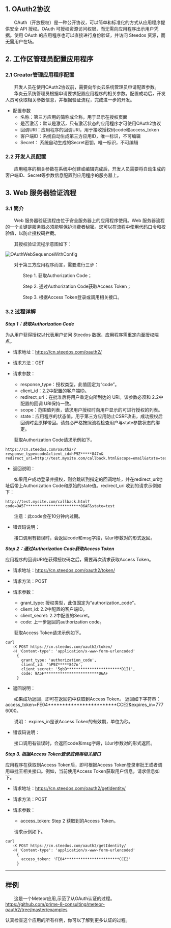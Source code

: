 ## 1. OAuth2协议

&#160; &#160; &#160; &#160;OAuth（开放授权）是一种公开协议，可以简单和标准化的方式从应用程序提供安全 API 授权。OAuth 可授权资源访问权限，而无需向应用程序出示用户凭据。使用 OAuth 的应用程序也可以直接进行身份验证，并访问 Steedos 资源，而无需用户在场。



## 2. 工作区管理员配置应用程序

### 2.1 Creator管理应用程序配置

&#160; &#160; &#160; &#160;开发人员在使用OAuth2协议前，需要向华炎云系统管理员申请配置参数。  
&#160; &#160; &#160; &#160;华炎云系统管理员根据申请要求配置应用程序的相关参数。配置成功后，开发人员可获取相关参数信息，并根据验证流程，完成进一步的开发。

 - 配置参数
   - 名称：第三方应用的简称或全称，用于显示在授权页面
   - 是否激活：默认是激活，只有激活状态的应用程序才可使用OAuth2协议
   - 回调URI：应用程序的回调URI，用于接收授权码code和access_token
   - 客户端ID：系统自动生成第三方应用ID，唯一标识，不可编辑
   - Secret： 系统自动生成的Secret密钥，唯一标识，不可编辑

### 2.2 开发人员配置

&#160; &#160; &#160; &#160;应用程序的相关参数在系统中创建或编辑完成后，开发人员需要将自动生成的客户端ID、Secret等参数信息配置到应用程序的服务器上。


## 3. Web 服务器验证流程

### 3.1 简介
&#160; &#160; &#160; &#160;Web 服务器验证流程由位于安全服务器上的应用程序使用。Web 服务器流程的一个关键是服务器必须能够保护消费者秘密。您可以在流程中使用代码口令和校验值，以防止授权码拦截。

&#160; &#160; &#160; &#160;其授权验证流程示意图如下：

![OAuthWebSequenceWithConfig](https://github.com/steedos/creator/blob/master/packages/steedos-oauth2-server/documentation/OAuthWebSequenceWithConfig.png)

&#160; &#160; &#160; &#160;对于第三方应用程序而言，需要进行三步： 

&#160; &#160; &#160; &#160;&#160; &#160; &#160; &#160;Step 1. 获取Authorization Code； 

&#160; &#160; &#160; &#160;&#160; &#160; &#160; &#160;Step 2. 通过Authorization Code获取Access Token；

&#160; &#160; &#160; &#160;&#160; &#160; &#160; &#160;Step 3. 根据Access Token登录或调用相关接口。


### 3.2 过程详解

***Step 1：获取Authorization Code***

为从用户获得授权以代表用户访问 Steedos 数据，应用程序需重定向至授权端点。

 - 请求地址：https://cn.steedos.com/oauth2/

 - 请求方法：GET

 - 请求参数：
   - response_type：授权类型，此值固定为“code”。
   - client_id：2.2中配置的客户端ID。
   - redirect_uri：在批准后将用户重定向所到达的 URI。该参数必须和 2.2中配置的回调 URI保持一致。
   - scope：范围值列表，请求用户授权时向用户显示的可进行授权的列表。
   - state：应用程序的状态值。用于第三方应用防止CSRF攻击，成功授权后回调时会原样带回。请务必严格按照流程检查用户与state参数状态的绑定。

&#160; &#160; &#160; &#160;获取Authorization Code请求示例如下。  
   ```
   https://cn.steedos.com/oauth2/?response_type=code&client_id=hP9Z*****847n&
redirect_uri=http://test.mysite.com/callback.html&scope=email&state=test
   ```

 - 返回说明：  

&#160; &#160; &#160; &#160;如果用户成功登录并授权，则会跳转到指定的回调地址，并在redirect_uri地址后带上Authorization Code和原始的state值。redirect_uri 收到的请求示例如下：  
```
http://test.mysite.com/callback.html?code=9A5F************************06AF&state=test
```
&#160; &#160; &#160; &#160;注意：此code会在10分钟内过期。

 - 错误码说明：  

&#160; &#160; &#160; &#160;接口调用有错误时，会返回code和msg字段，以url参数对的形式返回。  


***Step 2：通过Authorization Code获取Access Token***

应用程序的回调URI在获得授权码之后，需要再次请求获取Access Token。

 - 请求地址：https://cn.steedos.com/oauth2/token/

 - 请求方法：POST

 - 请求参数：
   - grant_type: 授权类型，此值固定为“authorization_code”。 
   - client_id: 2.2中配置的客户端ID。
   - client_secret: 2.2中配置的Secret。
   - code: 上一步返回的authorization code。  

&#160; &#160; &#160; &#160;获取Access Token请求示例如下。  
   ```
   curl
      -X POST https://cn.steedos.com/oauth2/token/
      -H 'Content-type': 'application/x-www-form-urlencoded'
        {
          grant_type: 'authorization_code',
          client_id: 'hP9Z*****847n',
          client_secret: '5gbD************************D1I1',
          code: 9A5F************************06AF
        }
   ```

 - 返回说明：

&#160; &#160; &#160; &#160;如果成功返回，即可在返回包中获取到Access Token。 
返回如下字符串：access_token=FE04************************CCE2&expires_in=7776000。  

&#160; &#160; &#160; &#160;说明：
expires_in是该Access Token的有效期，单位为秒。

 - 错误码说明：  

&#160; &#160; &#160; &#160;接口调用有错误时，会返回code和msg字段，以url参数对的形式返回。

***Step 3. 根据Access Token登录或调用相关接口***

应用程序在获取到Access Token后，即可根据Access Token登录审批王或者调用审批王相关接口。例如，当前使用Access Token获取用户信息，请求信息如下。

 - 请求地址：https://cn.steedos.com/oauth2/getIdentity/

 - 请求方法：POST

 - 请求参数：
   - access_token: Step 2 获取到的Access Token。

&#160; &#160; &#160; &#160;请求示例如下。

   ```
   curl
      -X POST https://cn.steedos.com/oauth2/getIdentity/
      -H 'Content-type': 'application/x-www-form-urlencoded'
        {
          access_token: 'FE04************************CCE2'
        }
   ```

---

## 样例
&#160; &#160; &#160; &#160;这是一个Meteor应用,示范了从OAuth认证的过程。
https://github.com/prime-8-consulting/meteor-oauth2/tree/master/examples

认真检查这个应用的所有样例，你可以了解到更多认证的过程。
